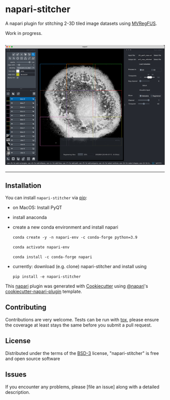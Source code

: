 <!--
[![License BSD-3](https://img.shields.io/pypi/l/napari-stitcher.svg?color=green)](https://github.com/m-albert/napari-stitcher/raw/main/LICENSE)
[![PyPI](https://img.shields.io/pypi/v/napari-stitcher.svg?color=green)](https://pypi.org/project/napari-stitcher)
[![Python Version](https://img.shields.io/pypi/pyversions/napari-stitcher.svg?color=green)](https://python.org)
[![tests](https://github.com/m-albert/napari-stitcher/workflows/tests/badge.svg)](https://github.com/m-albert/napari-stitcher/actions)
[![codecov](https://codecov.io/gh/m-albert/napari-stitcher/branch/main/graph/badge.svg)](https://codecov.io/gh/m-albert/napari-stitcher)
[![napari hub](https://img.shields.io/endpoint?url=https://api.napari-hub.org/shields/napari-stitcher)](https://napari-hub.org/plugins/napari-stitcher)
-->

# napari-stitcher
A napari plugin for stitching 2-3D tiled image datasets using [MVRegFUS](https://github.com/m-albert/MVRegFus).

Work in progress.

![](misc-data/20221223_screenshot.png)
----------------------------------

<!--
Don't miss the full getting started guide to set up your new package:
https://github.com/napari/cookiecutter-napari-plugin#getting-started

and review the napari docs for plugin developers:
https://napari.org/stable/plugins/index.html
-->

----------------------------------
## Installation

You can install `napari-stitcher` via [pip]:

- on MacOS: Install PyQT
- install anaconda
- create a new conda environment and install napari

    `conda create -y -n napari-env -c conda-forge python=3.9`

    `conda activate napari-env`

    `conda install -c conda-forge napari`

- currently: download (e.g. clone) napari-stitcher and install using

    `pip install -e napari-stitcher`

This [napari] plugin was generated with [Cookiecutter] using [@napari]'s [cookiecutter-napari-plugin] template.


## Contributing

Contributions are very welcome. Tests can be run with [tox], please ensure
the coverage at least stays the same before you submit a pull request.

## License

Distributed under the terms of the [BSD-3] license,
"napari-stitcher" is free and open source software

## Issues

If you encounter any problems, please [file an issue] along with a detailed description.

[napari]: https://github.com/napari/napari
[Cookiecutter]: https://github.com/audreyr/cookiecutter
[@napari]: https://github.com/napari
[MIT]: http://opensource.org/licenses/MIT
[BSD-3]: http://opensource.org/licenses/BSD-3-Clause
[GNU GPL v3.0]: http://www.gnu.org/licenses/gpl-3.0.txt
[GNU LGPL v3.0]: http://www.gnu.org/licenses/lgpl-3.0.txt
[Apache Software License 2.0]: http://www.apache.org/licenses/LICENSE-2.0
[Mozilla Public License 2.0]: https://www.mozilla.org/media/MPL/2.0/index.txt
[cookiecutter-napari-plugin]: https://github.com/napari/cookiecutter-napari-plugin

[napari]: https://github.com/napari/napari
[tox]: https://tox.readthedocs.io/en/latest/
[pip]: https://pypi.org/project/pip/
[PyPI]: https://pypi.org/
